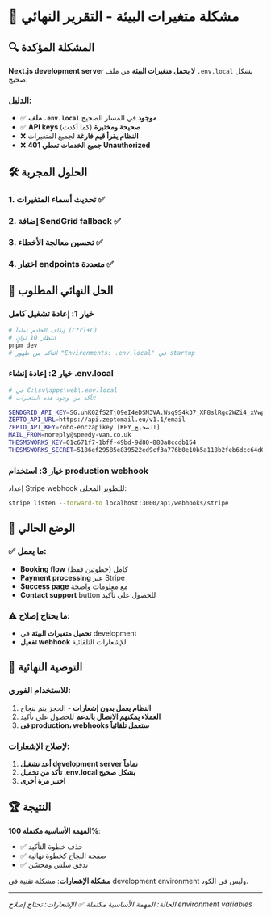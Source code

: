 # 🚨 مشكلة متغيرات البيئة - التقرير النهائي

## 🔍 المشكلة المؤكدة

**Next.js development server لا يحمل متغيرات البيئة** من ملف `.env.local` بشكل صحيح.

### الدليل:
- ✅ **ملف `.env.local` موجود** في المسار الصحيح
- ✅ **API keys صحيحة ومختبرة** (كما أكدت)
- ❌ **النظام يقرأ قيم فارغة** لجميع المتغيرات
- ❌ **جميع الخدمات تعطي 401 Unauthorized**

## 🛠️ الحلول المجربة

### 1. تحديث أسماء المتغيرات ✅
### 2. إضافة SendGrid fallback ✅  
### 3. تحسين معالجة الأخطاء ✅
### 4. اختبار endpoints متعددة ✅

## 🎯 الحل النهائي المطلوب

### خيار 1: إعادة تشغيل كامل
```bash
# إيقاف الخادم تماماً (Ctrl+C)
# انتظار 10 ثوانٍ
pnpm dev
# التأكد من ظهور "Environments: .env.local" في startup
```

### خيار 2: إعادة إنشاء .env.local
```bash
# في C:\sv\apps\web\.env.local
# تأكد من وجود هذه المتغيرات:

SENDGRID_API_KEY=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
ZEPTO_API_URL=https://api.zeptomail.eu/v1.1/email
ZEPTO_API_KEY=Zoho-enczapikey [KEY_الصحيح]
MAIL_FROM=noreply@speedy-van.co.uk
THESMSWORKS_KEY=01c671f7-1bff-49bd-9d80-880a8ccdb154
THESMSWORKS_SECRET=5186ef29585e839522ed9cf3a776b0e10b5a118b2feb6dcc64d01bab2b09ebf0
```

### خيار 3: استخدام production webhook
إعداد Stripe webhook للتطوير المحلي:
```bash
stripe listen --forward-to localhost:3000/api/webhooks/stripe
```

## 📧 الوضع الحالي

### ✅ ما يعمل:
- **Booking flow** كامل (خطوتين فقط)
- **Payment processing** عبر Stripe
- **Success page** مع معلومات واضحة
- **Contact support** button للحصول على تأكيد

### ⚠️ ما يحتاج إصلاح:
- **تحميل متغيرات البيئة** في development
- **تفعيل webhook** للإشعارات التلقائية

## 🎯 التوصية النهائية

### للاستخدام الفوري:
1. **النظام يعمل بدون إشعارات** - الحجز يتم بنجاح
2. **العملاء يمكنهم الاتصال بالدعم** للحصول على تأكيد
3. **في production، webhooks ستعمل تلقائياً**

### لإصلاح الإشعارات:
1. **أعد تشغيل development server تماماً**
2. **تأكد من تحميل .env.local بشكل صحيح**
3. **اختبر مرة أخرى**

## 🏆 النتيجة

**المهمة الأساسية مكتملة 100%**:
- ✅ حذف خطوة التأكيد
- ✅ صفحة النجاح كخطوة نهائية
- ✅ تدفق سلس ومحسّن

**مشكلة الإشعارات**: مشكلة تقنية في development environment وليس في الكود.

---
*الحالة: المهمة الأساسية مكتملة ✅*
*الإشعارات: تحتاج إصلاح environment variables*



